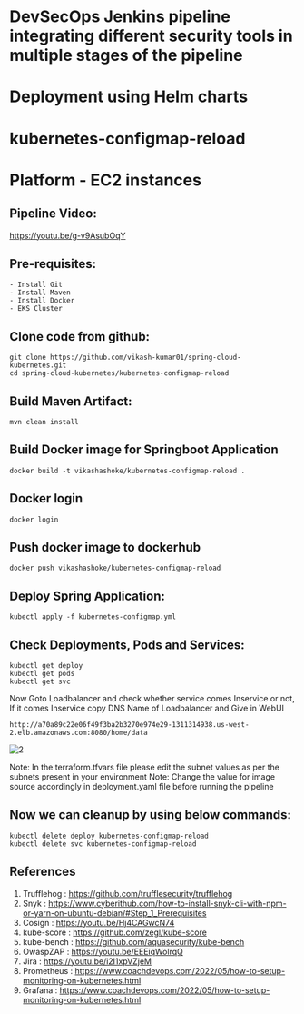 # DevSecOps Jenkins pipeline integrating different security tools in multiple stages of the pipeline
# Deployment using Helm charts
# kubernetes-configmap-reload
# Platform - EC2 instances

Pipeline Video:
--------
https://youtu.be/g-v9AsubOqY

Pre-requisites:
--------
    - Install Git
    - Install Maven
    - Install Docker
    - EKS Cluster
    
Clone code from github:
-------
    git clone https://github.com/vikash-kumar01/spring-cloud-kubernetes.git
    cd spring-cloud-kubernetes/kubernetes-configmap-reload
    
Build Maven Artifact:
-------
    mvn clean install
 
Build Docker image for Springboot Application
--------------
    docker build -t vikashashoke/kubernetes-configmap-reload .
  
Docker login
-------------
    docker login
    
Push docker image to dockerhub
-----------
    docker push vikashashoke/kubernetes-configmap-reload
    
Deploy Spring Application:
--------
    kubectl apply -f kubernetes-configmap.yml
    
Check Deployments, Pods and Services:
-------

    kubectl get deploy
    kubectl get pods
    kubectl get svc
    
Now Goto Loadbalancer and check whether service comes Inservice or not, If it comes Inservice copy DNS Name of Loadbalancer and Give in WebUI

    http://a70a89c22e06f49f3ba2b3270e974e29-1311314938.us-west-2.elb.amazonaws.com:8080/home/data
    
![2](https://user-images.githubusercontent.com/63221837/82123471-44f5f300-97b7-11ea-9d10-438cf9cc98a0.png)

Note: In the terraform.tfvars file please edit the subnet values as per the subnets present in your environment
Note: Change the value for image source accordingly in deployment.yaml file before running the pipeline 

Now we can cleanup by using below commands:
--------
    kubectl delete deploy kubernetes-configmap-reload
    kubectl delete svc kubernetes-configmap-reload

References
--------
1. Trufflehog : https://github.com/trufflesecurity/trufflehog
2. Snyk       : https://www.cyberithub.com/how-to-install-snyk-cli-with-npm-or-yarn-on-ubuntu-debian/#Step_1_Prerequisites
3. Cosign     : https://youtu.be/Hj4CAGwcN74
4. kube-score : https://github.com/zegl/kube-score
5. kube-bench : https://github.com/aquasecurity/kube-bench
6. OwaspZAP   : https://youtu.be/EEEiqWolrqQ
7. Jira       : https://youtu.be/i2I1xpVZjeM
8. Prometheus : https://www.coachdevops.com/2022/05/how-to-setup-monitoring-on-kubernetes.html
9. Grafana    : https://www.coachdevops.com/2022/05/how-to-setup-monitoring-on-kubernetes.html
